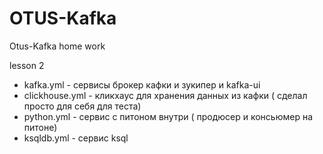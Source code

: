 # OTUS-Kafka
Otus-Kafka home work

lesson 2

- kafka.yml - сервисы брокер кафки и зукипер и kafka-ui
- clickhouse.yml - кликхаус для хранения данных из кафки ( сделал просто для себя для теста)
- python.yml - сервис с питоном внутри ( продюсер и консьюмер на питоне)
- ksqldb.yml - сервис ksql